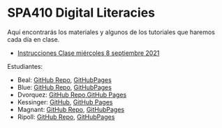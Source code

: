 # SPA410 Digital Literacies

Aquí encontrarás los materiales y algunos de los tutoriales que haremos cada día en clase.

- [Instrucciones Clase miércoles 8 septiembre 2021](https://github.com/susannalles/SPA410/blob/main/8-sept-indicaciones.md)


Estudiantes: 
- Beal: [GitHub Repo](https://github.com/NoahBeal/NoahBeal.github.io), [GitHubPages](https://noahbeal.github.io/)
- Blue: [GitHub Repo](https://github.com/tlb109/tlb109.github.io), [GitHubPages](https://tlb109.github.io/)
- Dvorquez: [GitHub Repo](https://github.com/miladvh/miladvh.github.io),[GitHub Pages](https://miladvh.github.io/)
- Kessinger: [GitHub](https://github.com/charkessinger/charkessinger.github.io), [GitHub Pages](https://charkessinger.github.io/) 
- Magnant: [GitHub Repo](https://github.com/gmagnant00/gmagnant00.github.io), [GitHubPages](https://gmagnant00.github.io/) 
- Ripoll: [GitHub Repo](https://github.com/cindyripollm/cindyripollm.github.io), [GitHubPages](https://cindyripollm.github.io/)
